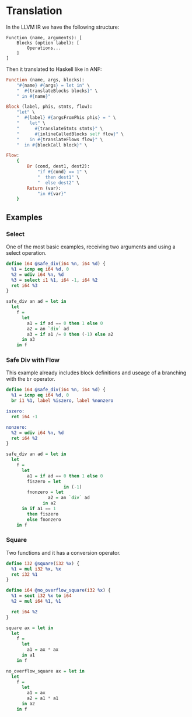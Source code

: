 
# Translation

In the LLVM IR we have the following structure:

```
Function (name, arguments): [
    Blocks (option label): [
        Operations...
    ]
]
```

Then it translated to Haskell like in ANF:

```ruby
Function (name, args, blocks):
    "#{name} #{args} = let in" \
    "  #{translateBlocks blocks}" \
    " in #{name}"

Block (label, phis, stmts, flow):
    "let" \
    "  #{label} #{argsFromPhis phis} = " \
    "    let" \
    "      #{translateStmts stmts}" \
    "      #{inlineCalledBlocks self flow}" \
    "    in #{translateFlows flow}" \
    "  in #{blockCall block}" \

Flow:
    {
        Br (cond, dest1, dest2):
            "if #{cond} == 1" \
            "  then dest1" \
            "  else dest2" \
        Return (var):
            "in #{var}"
    }
```

## Examples

### Select

One of the most basic examples, receiving two arguments and using a select operation.

```llvm
define i64 @safe_div(i64 %n, i64 %d) {
  %1 = icmp eq i64 %d, 0
  %2 = udiv i64 %n, %d
  %3 = select i1 %1, i64 -1, i64 %2
  ret i64 %3
}
```

```haskell
safe_div an ad = let in
  let 
    f =
      let
        a1 = if ad == 0 then 1 else 0
        a2 = an `div` ad
        a3 = if a1 /= 0 then (-1) else a2
      in a3
    in f
```

### Safe Div with Flow

This example already includes block definitions and useage of a branching with the `br` operator.

```llvm
define i64 @safe_div(i64 %n, i64 %d) {
  %1 = icmp eq i64 %d, 0
  br i1 %1, label %iszero, label %nonzero

iszero:
  ret i64 -1

nonzero:
  %2 = udiv i64 %n, %d
  ret i64 %2
}
```

```haskell
safe_div an ad = let in
  let 
    f =
      let
        a1 = if ad == 0 then 1 else 0
        fiszero = let
                      in (-1)
        fnonzero = let
                a2 = an `div` ad
              in a2
      in if a1 == 1
        then fiszero
        else fnonzero
    in f
```

### Square

Two functions and it has a conversion operator.

```llvm
define i32 @square(i32 %x) {
  %1 = mul i32 %x, %x
  ret i32 %1
}

define i64 @no_overflow_square(i32 %x) {
  %1 = sext i32 %x to i64
  %2 = mul i64 %1, %1

  ret i64 %2
}
```

```haskell
square ax = let in
  let 
    f =
      let
        a1 = ax * ax
      in a1
    in f

no_overflow_square ax = let in
  let 
    f =
      let
        a1 = ax
        a2 = a1 * a1
      in a2
    in f
```
